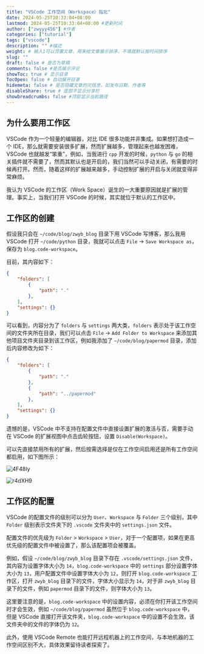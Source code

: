 ```yaml
---
title: "VSCode 工作空间（Workspace）指北"
date: 2024-05-25T10:33:04+08:00
lastmod: 2024-05-25T10:33:04+08:00 #更新时间
author: ["zwyyy456"] #作者
categories: ["tutorial"]
tags: ["vscode"]
description: "" #描述
weight: # 输入1可以顶置文章，用来给文章展示排序，不填就默认按时间排序
slug: ""
draft: false # 是否为草稿
comments: false #是否展示评论
showToc: true # 显示目录
TocOpen: false # 自动展开目录
hidemeta: false # 是否隐藏文章的元信息，如发布日期、作者等
disableShare: true # 底部不显示分享栏
showbreadcrumbs: false #顶部显示当前路径
---
```

## 为什么要用工作区

VSCode 作为一个轻量的编辑器，对比 IDE 很多功能并非集成。如果想打造成一个 IDE，那么就需要安装很多扩展，然而扩展越多，管理起来也越发困难，VSCode 也就越发“笨重”，例如，当我进行 `cpp` 开发的时候，`python` 与 `go` 的相关插件就不需要了，然而其默认也是开启的，我们当然可以手动关闭，有需要的时候再打开。然而，随着这样的扩展越来越多，手动控制扩展的开启与关闭就变得非常麻烦。

我认为 VSCode 的工作区（Work Space）诞生的一大重要原因就是扩展的管理。事实上，当我们打开 VSCode 的时候，其实就位于默认的工作区中。

## 工作区的创建

假设我只会在 `~/code/blog/zwyb_blog` 目录下用 VSCode 写博客，那么我用 VSCode 打开 `~/code/python` 目录，我就可以点击 `File` -> `Save Workspace as`，保存为 `blog.code-workspace`。

目前，其内容如下：

```json
{
	"folders": [
		{
			"path": "."
		},
	],
	"settings": {}
}
```

可以看到，内容分为了 `folders` 与 `settings` 两大类，`folders` 表示处于该工作空间的文件夹所在目录，我们可以点击 `File` -> `Add Folder to Workspace` 来添加其他项目文件夹目录到该工作区，例如我添加了 `~/code/blog/papermod` 目录，添加后内容修改为如下：

```json
{
	"folders": [
		{
			"path": "."
		},
		{
			"path": "../papermod"
		},
	],
	"settings": {}
}
```

遗憾的是，VSCode 中不支持在配置文件中直接设置扩展的激活与否，需要手动在 VSCode 的扩展视图中点击齿轮按钮，设置 `Disable(Workspace)`。

可以先直接禁用所有的扩展，然后按需选择是仅在工作空间启用还是所有工作空间都启用，如下图所示：

![4F48ly](https://pic-upyun.zwyyy456.tech/uPic/4F48ly.png)

![r4dXH9](https://pic-upyun.zwyyy456.tech/uPic/r4dXH9.png)

## 工作区的配置

VSCode 的配置文件的级别可以分为 `User`、`Workspace` 与 `Folder` 三个级别，其中 `Folder` 级别表示文件夹下的 `.vscode` 文件夹中的 `settings.json` 文件。

配置文件的优先级为 `Folder` > `Workspace` > `User`，对于一个配置项，如果在更高优先级的配置文件中被设置了，那么该配置项会被覆盖。

例如，假设 `~/code/blog/zwyb_blog` 目录下存在 `.vscode/settings.json` 文件，其内容为设置字体大小为 `14`，`blog.code-workspace` 中的 `settings` 部分设置字体大小为 `13`，用户配置文件中设置字体大小为 `12`，则打开 `blog.code-workspace` 工作区，打开 `zwyb_blog` 目录下的文件，字体大小显示为 `14`，对于非 `zwyb_blog` 目录下的文件，例如 `papermod` 目录下的文件，则字体大小为 `13`。

这里要注意的是，`blog.code-workspace` 中的设置内容，必须在你打开该工作空间时才会生效，例如 `~/code/blog/papermod` 虽然位于 `blog.code-workspace` 中，但是 VSCode 直接打开该文件夹，`blog.code-workspace` 中的设置不会生效，该文件夹中的文件的字体仍为 `12`。

此外，使用 VSCode Remote 也能打开远程机器上的工作空间，与本地机器的工作空间区别不大，具体效果留待读者探索了。